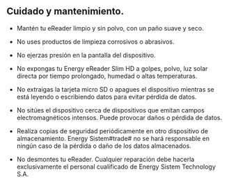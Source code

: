 ## Cuidado y mantenimiento.

- Mantén tu eReader limpio y sin polvo, con un paño suave y seco.

- No uses productos de limpieza corrosivos o abrasivos.

- No ejerzas presión en la pantalla del dispositivo.

- No expongas tu Energy eReader Slim HD a golpes, polvo, luz solar directa por tiempo prolongado, humedad o altas temperaturas.

- No extraigas la tarjeta micro SD o apagues el dispositivo mientras se está leyendo o escribiendo datos para evitar pérdida de datos.

- No sitúes el dispositivo cerca de dispositivos que emitan campos electromagnéticos intensos. Puede provocar daños o pérdida de datos.

- Realiza copias de seguridad periódicamente en otro dispositivo de almacenamiento. Energy Sistem#trade# no se hará responsable en ningún caso de la pérdida o daño de los datos almacenados.

- No desmontes tu eReader. Cualquier reparación debe hacerla exclusivamente el personal cualificado de Energy Sistem Technology S.A.

